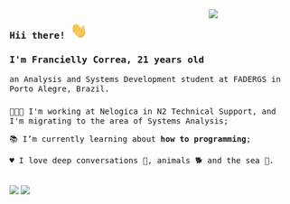 <img align="right" width="30%" src="https://media4.giphy.com/media/xT1XGzXhVgWRLN1Cco/giphy.gif?cid=ecf05e477nwek5k4cjd14k1qwfrszwt25mjywimb48n5igsz&rid=giphy.gif"/>

### <samp>Hii there! <img src="https://raw.githubusercontent.com/ABSphreak/ABSphreak/master/gifs/Hi.gif" width="30px" /></samp>

### <kbd> I'm Francielly Correa, 21 years old </kbd>

<kbd>an Analysis and Systems Development student at FADERGS in Porto Alegre, Brazil. </kbd>

###
 <samp> 👩🏻‍💻 I'm working at Nelogica in N2 Technical Support, and I'm migrating to the area of Systems Analysis;</samp>

 <samp> 📚 I’m currently learning about **how to programming**; </samp>

 <samp> ♥ I love deep conversations 🤯, animals 🐕 and the sea 🌊. </samp>
 
##

<img src="https://img.shields.io/badge/-C%20-blue" /> <img src="https://img.shields.io/badge/-Java-grey" />

<!-- 
**Franciellycs/Franciellycs** is a ✨ _special_ ✨ repository because its `README.md` (this file) appears on your GitHub profile.

Here are some ideas to get you started:

- 🔭 I’m currently working on ...
- 🌱 I’m currently learning ...
- 👯 I’m looking to collaborate on ...
- 🤔 I’m looking for help with ...
- 💬 Ask me about ...
- 📫 How to reach me: ...
- 😄 Pronouns: ...
- ⚡ Fun fact: ...
-->
